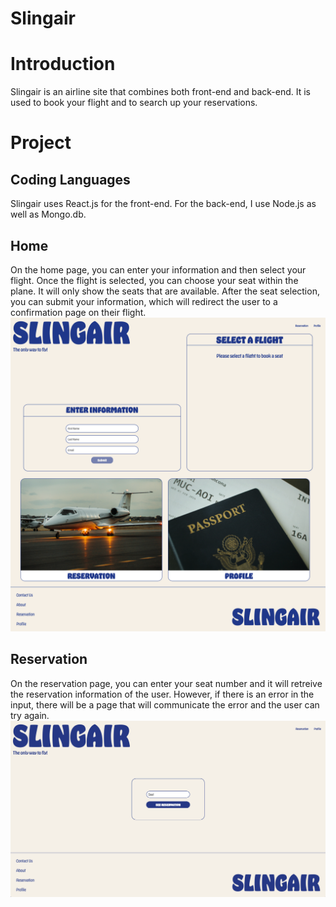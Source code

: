 # Slingair

# Introduction

Slingair is an airline site that combines both front-end and back-end. It is used to book your flight and to search up your reservations.

# Project

## Coding Languages

Slingair uses React.js for the front-end. For the back-end, I use Node.js as well as Mongo.db.

## Home

On the home page, you can enter your information and then select your flight. Once the flight is selected, you can choose your seat within the plane. It will only show the seats that are available. After the seat selection, you can submit your information, which will redirect the user to a confirmation page on their flight.
![image](ScreenShots/Home.png)

## Reservation

On the reservation page, you can enter your seat number and it will retreive the reservation information of the user. However, if there is an error in the input, there will be a page that will communicate the error and the user can try again.
![image](ScreenShots/Reservation.png)
